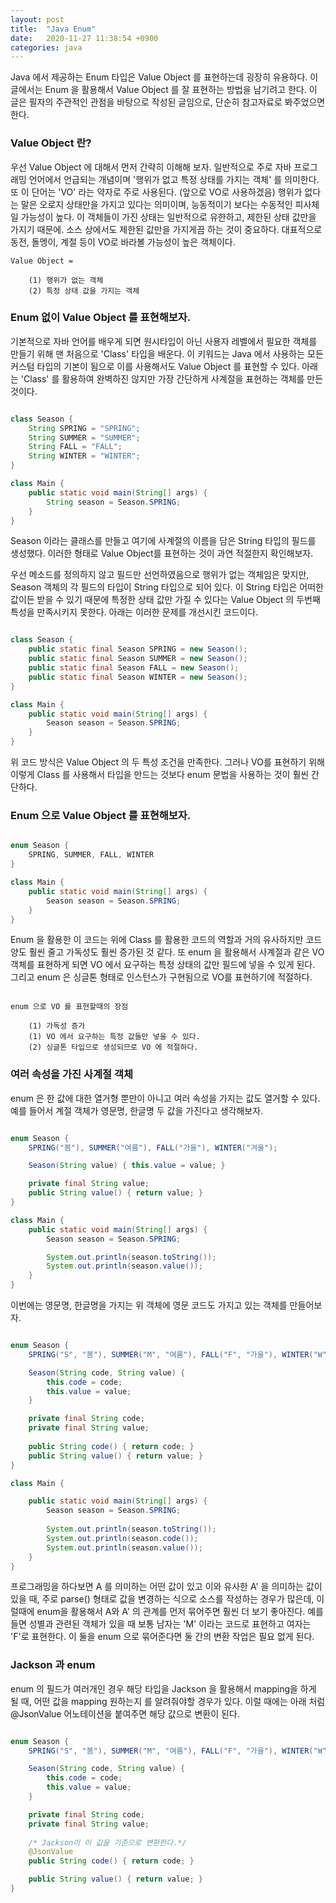 ```yaml
---
layout: post
title:  "Java Enum"
date:   2020-11-27 11:38:54 +0900
categories: java
---
```


Java 에서 제공하는 Enum 타입은 Value Object 를 표현하는데 굉장히 유용하다. 이 글에서는 Enum 을 활용해서 Value Object 를 잘 표현하는 방법을 남기려고 한다. 이 글은 필자의 주관적인 관점을 바탕으로 작성된 글임으로, 단순히 참고자료로 봐주었으면 한다.

### Value Object 란?

우선 Value Object 에 대해서 먼저 간략히 이해해 보자. 일반적으로 주로 자바 프로그래밍 언어에서 언급되는 개념이며 '행위가 없고 특정 상태를 가지는 객체' 를 의미한다. 또 이 단어는 'VO' 라는 약자로 주로 사용된다. (앞으로 VO로 사용하겠음) 행위가 없다는 말은 오로지 상태만을 가지고 있다는 의미이며, 능동적이기 보다는 수동적인 피사체일 가능성이 높다. 이 객체들이 가진 상태는 일반적으로 유한하고, 제한된 상태 값만을 가지기 때문에. 소스 상에서도 제한된 값만을 가지게끔 하는 것이 중요하다. 대표적으로 동전, 돌멩이, 계절 등이 VO로 바라볼 가능성이 높은 객체이다.

```
Value Object = 

    (1) 행위가 없는 객체
    (2) 특정 상태 값을 가지는 객체

```

### Enum 없이 Value Object 를 표현해보자.

기본적으로 자바 언어를 배우게 되면 원시타입이 아닌 사용자 레벨에서 필요한 객체를 만들기 위해 맨 처음으로 'Class' 타입을 배운다. 이 키워드는 Java 에서 사용하는 모든 커스텀 타입의 기본이 됨으로 이를 사용해서도 Value Object 를 표현할 수 있다. 아래는 'Class' 를 활용하여 완벽하진 않지만 가장 간단하게 사계절을 표현하는 객체를 만든 것이다.

```java

class Season {
    String SPRING = "SPRING";
    String SUMMER = "SUMMER";
    String FALL = "FALL";
    String WINTER = "WINTER";
}

class Main {
    public static void main(String[] args) {
        String season = Season.SPRING;
    }
}

```

Season 이라는 클래스를 만들고 여기에 사계절의 이름을 담은 String 타입의 필드를 생성했다. 이러한 형태로 Value Object를 표현하는 것이 과연 적절한지 확인해보자. 

우선 메소드를 정의하지 않고 필드만 선언하였음으로 행위가 없는 객체임은 맞지만, Season 객체의 각 필드의 타입이 String 타입으로 되어 있다. 이 String 타입은 어떠한 값이든 받을 수 있기 때문에 특정한 상태 값만 가질 수 있다는 Value Object 의 두번째 특성을 만족시키지 못한다. 아래는 이러한 문제를 개선시킨 코드이다.

```java

class Season {
    public static final Season SPRING = new Season();
    public static final Season SUMMER = new Season();
    public static final Season FALL = new Season();
    public static final Season WINTER = new Season();
}

class Main {
    public static void main(String[] args) {
        Season season = Season.SPRING;
    }
}

```

위 코드 방식은 Value Object 의 두 특성 조건을 만족한다. 그러나 VO를 표현하기 위해 이렇게 Class 를 사용해서 타입을 만드는 것보다 enum 문법을 사용하는 것이 훨씬 간단하다.

### Enum 으로 Value Object 를 표현해보자.

```java

enum Season {
    SPRING, SUMMER, FALL, WINTER
}

class Main {
    public static void main(String[] args) {
        Season season = Season.SPRING;
    }
}

```

Enum 을 활용한 이 코드는 위에 Class 를 활용한 코드의 역할과 거의 유사하지만 코드 양도 훨씬 줄고 가독성도 훨씬 증가된 것 같다. 또 enum 을 활용해서 사계절과 같은 VO 객체를 표현하게 되면 VO 에서 요구하는 특정 상태의 값만 필드에 넣을 수 있게 된다. 그리고 enum 은 싱글톤 형태로 인스턴스가 구현됨으로 VO를 표현하기에 적절하다.

```

enum 으로 VO 를 표현할때의 장점

    (1) 가독성 증가
    (1) VO 에서 요구하는 특정 값들만 넣을 수 있다.
    (2) 싱글톤 타입으로 생성되므로 VO 에 적절하다.

```

### 여러 속성을 가진 사계절 객체

enum 은 한 값에 대한 열거형 뿐만이 아니고 여러 속성을 가지는 값도 열거할 수 있다. 예를 들어서 계절 객체가 영문명, 한글명 두 값을 가진다고 생각해보자.

```java

enum Season {
    SPRING("봄"), SUMMER("여름"), FALL("가을"), WINTER("겨울");

    Season(String value) { this.value = value; }

    private final String value;
    public String value() { return value; }
}

class Main {
    public static void main(String[] args) {
        Season season = Season.SPRING;

        System.out.println(season.toString());
        System.out.println(season.value());
    }
}

```

이번에는 영문명, 한글명을 가지는 위 객체에 영문 코드도 가지고 있는 객체를 만들어보자.


```java

enum Season {
    SPRING("S", "봄"), SUMMER("M", "여름"), FALL("F", "가을"), WINTER("W", "겨울");

    Season(String code, String value) { 
        this.code = code;
        this.value = value; 
    }

    private final String code;
    private final String value;
    
    public String code() { return code; }
    public String value() { return value; }
}

class Main {

    public static void main(String[] args) {
        Season season = Season.SPRING;
        
        System.out.println(season.toString());
        System.out.println(season.code());
        System.out.println(season.value());
    }
}

```

프로그래밍을 하다보면 A 를 의미하는 어떤 값이 있고 이와 유사한 A' 을 의미하는 값이 있을 때, 주로 parse() 형태로 값을 변경하는 식으로 소스를 작성하는 경우가 많은데, 이럴때에 enum을 활용해서 A와 A' 의 관계를 먼저 묶어주면 훨씬 더 보기 좋아진다. 예를 들면 성별과 관련된 객체가 있을 때 보통 남자는 'M' 이라는 코드로 표현하고 여자는 'F'로 표현한다.
이 둘을 enum 으로 묶어준다면 둘 간의 변환 작업은 필요 없게 된다.

### Jackson 과 enum

enum 의 필드가 여러개인 경우 해당 타입을 Jackson 을 활용해서 mapping을 하게 될 때, 어떤 값을 mapping 원하는지 를 알려줘야할 경우가 있다. 이럴 때에는 아래 처럼 @JsonValue 어노테이션을 붙여주면 해당 값으로 변환이 된다.

```java

enum Season {
    SPRING("S", "봄"), SUMMER("M", "여름"), FALL("F", "가을"), WINTER("W", "겨울");

    Season(String code, String value) { 
        this.code = code;
        this.value = value; 
    }

    private final String code;
    private final String value;
    
    /* Jackson이 이 값을 기준으로 변환한다.*/
    @JsonValue
    public String code() { return code; }

    public String value() { return value; }
}

```
